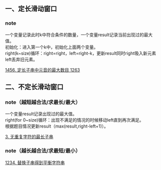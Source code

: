 ## 一、定长滑动窗口

### note
一个变量记录此时k中符合条件的数量，一个变量result记录当前出现过的最大值。  
初始化：进入第一个k中，初始化上面两个变量。  
right(k~size)循环：right=right，left=right-k，更新result同时right吸入新元素left丢弃旧元素。     

[1456. 定长子串中元音的最大数目 1263](https://leetcode.cn/problems/maximum-number-of-vowels-in-a-substring-of-given-length/description/)

## 二、不定长滑动窗口

### note（越短越合法/求最长/最大）
一个变量result记录出现过的最大值。  
right(for 0~size)循环：出现不满足的情况的时候移动left直到再次满足。   
根据题目情况更新result（max(result,right-left+1)）。   

[3. 无重复字符的最长子串](https://leetcode.cn/problems/longest-substring-without-repeating-characters/)

### note（越长越合法/求最短/最小）

[1234. 替换子串得到平衡字符串](https://leetcode.cn/problems/replace-the-substring-for-balanced-string/)
